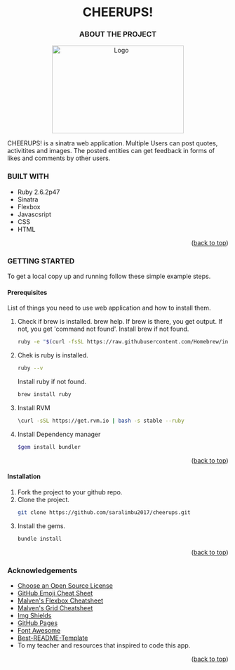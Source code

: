 <div id="top"></div>
<!--
cheerups is a sinatra web app Ruby framework(http://sinatrarb.com/).
-->


<!-- PROJECT SHIELDS -->
<!--
*** I'm using markdown "reference style" links for readability.
*** Reference links are enclosed in brackets [ ] instead of parentheses ( ).
*** https://www.markdownguide.org/basic-syntax/#reference-style-links
-->

<div align="center">
  <h1>CHEERUPS!</h1>

  <h3>ABOUT THE PROJECT</h3>
  <a href="https://github.com/saralimbu2017/cheerups">
    <img src="https://user-images.githubusercontent.com/28947316/137652510-98bcbfb6-3f6a-4d95-ac8d-b45c4d145d73.png" alt="Logo" width="300px" height="200px" >
  </a>
</div>
<div>
  <p text-align="justify">

  CHEERUPS! is a sinatra web application. Multiple Users can post quotes, activitites and images. The posted entities can  get feedback in forms of likes and comments by other users. 
   
   <!--the user with high number for likes get star and reputation is increased. However, this feature is on futher development.-->
  </p>
</div>

<!--Technologies Used-->
### BUILT WITH
- Ruby 2.6.2p47
- Sinatra
- Flexbox
- Javascsript
- CSS
- HTML
<p align="right">(<a href="#top">back to top</a>)</p>


<!--Getting Started-->
### GETTING STARTED
To get a local copy up and running follow these simple example steps.

#### Prerequisites
List of things you need to use web application and how to install them.
1.  Check if brew is installed.
    brew help. If brew is there, you get output. If not, you get 'command not found'.
    Install brew if not found.
     ```sh
    ruby -e "$(curl -fsSL https://raw.githubusercontent.com/Homebrew/install/master/install)"
    ```
2.  Chek is ruby is installed.
    ```sh
    ruby --v
    ```
    Install ruby if not found.
    ```sh
    brew install ruby
    ```
3.  Install RVM
    ```sh
    \curl -sSL https://get.rvm.io | bash -s stable --ruby
    ```
4.  Install Dependency manager
     ```sh
    $gem install bundler
    ```
<p align="right">(<a href="#top">back to top</a>)</p>

#### Installation
1.  Fork the project to your github repo.
2.  Clone the project.
     ```sh
    git clone https://github.com/saralimbu2017/cheerups.git
    ```
3.  Install the gems.
     ```sh
    bundle install
    ```
    <p align="right">(<a href="#top">back to top</a>)</p>

    
    
<!-- ACKNOWLEDGEMENTS -->
### Acknowledgements
* [Choose an Open Source License](https://choosealicense.com)
* [GitHub Emoji Cheat Sheet](https://www.webpagefx.com/tools/emoji-cheat-sheet)
* [Malven's Flexbox Cheatsheet](https://flexbox.malven.co/)
* [Malven's Grid Cheatsheet](https://grid.malven.co/)
* [Img Shields](https://shields.io)
* [GitHub Pages](https://pages.github.com)
* [Font Awesome](https://fontawesome.com)
* [Best-README-Template](https://github.com/othneildrew/Best-README-Template)
* To my teacher and resources that inspired to code this app.
<p align="right">(<a href="#top">back to top</a>)</p>

